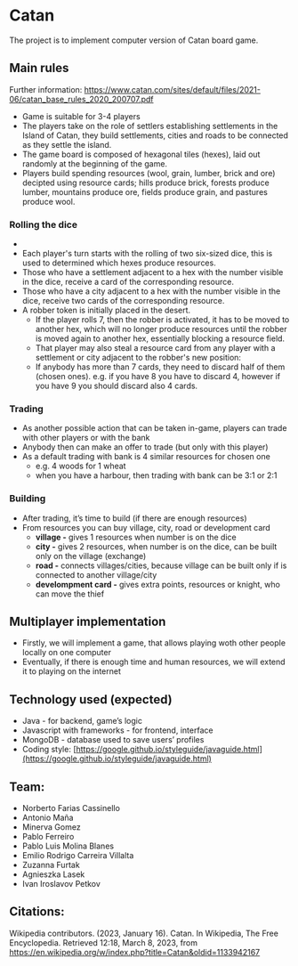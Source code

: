 # Catan

The project is to implement computer version of Catan board game.

## Main rules

Further information: https://www.catan.com/sites/default/files/2021-06/catan_base_rules_2020_200707.pdf


- Game is suitable for 3-4 players
- The players take on the role of settlers establishing settlements in the Island of Catan, they build settlements, cities and roads to be connected as they settle the island.
- The game board is composed of hexagonal tiles (hexes), laid out randomly at the beginning of the game.
- Players build spending resources (wool, grain, lumber, brick and ore) decipted using resource cards;  hills produce brick, forests produce lumber, mountains produce ore, fields produce grain, and pastures produce wool.

### Rolling the dice
-
- Each player's turn starts with the rolling of two six-sized dice, this is used to determined which hexes produce resources.
- Those who have a settlement adjacent to a hex with the number visible in the dice, receive a card of the corresponding resource.
- Those who have a city adjacent to a hex with the number visible in the dice, receive two cards of the corresponding resource.
- A robber token is initially placed in the desert.
    - If the player rolls 7, then the robber is activated, it has to be moved to another hex, which will no longer produce resources until the robber is      moved again to another hex, essentially blocking a resource field.
    - That player may also steal a resource card from any player with a settlement or city adjacent to the robber's new position:
    - If anybody has more than 7 cards, they need to discard half of them (chosen ones).
    e.g. if you have 8 you have to discard 4, however if you have 9 you should discard also 4 cards.

### Trading

- As another possible action that can be taken in-game, players can trade with other players or with the bank
- Anybody then can make an offer to trade (but only with this player)
- As a default trading with bank is 4 similar resources for chosen one
    - e.g. 4 woods for 1 wheat
    - when you have a harbour, then trading with bank can be 3:1 or 2:1

### Building

- After trading, it’s time to build (if there are enough resources)
- From resources you can buy village, city, road or development card
    - ********************village -******************** gives 1 resources when number is on the dice
    - **************city -************** gives 2 resources, when number is on the dice, can be built only on the village (exchange)
    - ************road -************ connects villages/cities, because village can be built only if is connected to another village/city
    - **************************************develompment card -************************************** gives extra points, resources or knight, who can move the thief

## Multiplayer implementation

- Firstly, we will implement a game, that allows playing woth other people locally on one computer
- Eventually, if there is enough time and human resources, we will extend it to playing on the internet

## Technology used (expected)

- Java - for backend, game’s logic
- Javascript with frameworks - for frontend, interface
- MongoDB - database used to save users’ profiles
- Coding style: [https://google.github.io/styleguide/javaguide.html](https://google.github.io/styleguide/javaguide.html)

## Team:

- Norberto Farias Cassinello
- Antonio Maña
- Minerva Gomez
- Pablo Ferreiro
- Pablo Luis Molina Blanes
- Emilio Rodrigo Carreira Villalta
- Zuzanna Furtak
- Agnieszka Lasek
- Ivan Iroslavov Petkov

## Citations:

Wikipedia contributors. (2023, January 16). Catan. In Wikipedia, The Free Encyclopedia. Retrieved 12:18, March 8, 2023, from https://en.wikipedia.org/w/index.php?title=Catan&oldid=1133942167
